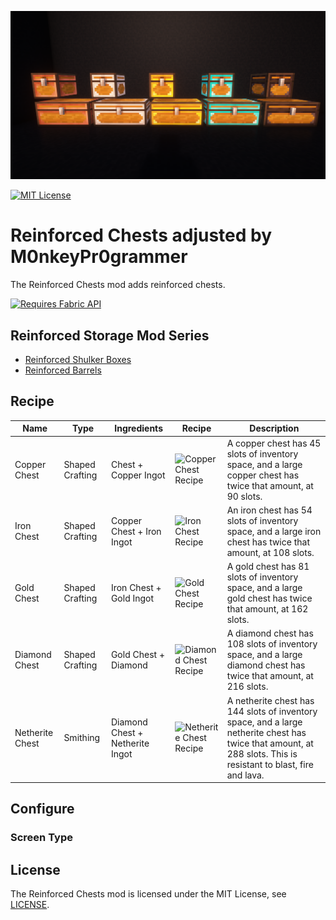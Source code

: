 ![Reinforced Chests](./images/header.png)

[![MIT License](https://img.shields.io/static/v1?label=licence&message=MIT&color=blue)](./LICENSE)

# Reinforced Chests adjusted by M0nkeyPr0grammer

The Reinforced Chests mod adds reinforced chests.

[<img alt="Requires Fabric API" src="https://i.imgur.com/Ol1Tcf8.png" width="128"/>](https://www.curseforge.com/minecraft/mc-mods/fabric-api)

## Reinforced Storage Mod Series

- [Reinforced Shulker Boxes](https://github.com/M0nkeyPr0grammer/reinforced-shulker-boxes)
- [Reinforced Barrels](https://github.com/M0nkeyPr0grammer/reinforced-barrels)

## Recipe

| Name            | Type            | Ingredients                     | Recipe                                                                                               | Description                                                                                                                                                     |
| --------------- | --------------- | ------------------------------- | ---------------------------------------------------------------------------------------------------- | --------------------------------------------------------------------------------------------------------------------------------------------------------------- |
| Copper Chest    | Shaped Crafting | Chest + Copper Ingot            | <img alt="Copper Chest Recipe" src="./images/recipes/copper_chest.png" width="256" />                | A copper chest has 45 slots of inventory space, and a large copper chest has twice that amount, at 90 slots.                                                    |
| Iron Chest      | Shaped Crafting | Copper Chest + Iron Ingot       | <img alt="Iron Chest Recipe" src="./images/recipes/iron_chest.png" width="256" />                    | An iron chest has 54 slots of inventory space, and a large iron chest has twice that amount, at 108 slots.                                                      |
| Gold Chest      | Shaped Crafting | Iron Chest + Gold Ingot         | <img alt="Gold Chest Recipe" src="./images/recipes/gold_chest.png" width="256" />                    | A gold chest has 81 slots of inventory space, and a large gold chest has twice that amount, at 162 slots.                                                       |
| Diamond Chest   | Shaped Crafting | Gold Chest + Diamond            | <img alt="Diamond Chest Recipe" src="./images/recipes/diamond_chest.png" width="256" />              | A diamond chest has 108 slots of inventory space, and a large diamond chest has twice that amount, at 216 slots.                                                |
| Netherite Chest | Smithing        | Diamond Chest + Netherite Ingot | <img alt="Netherite Chest Recipe" src="./images/recipes/netherite_chest_smithing.png" width="256" /> | A netherite chest has 144 slots of inventory space, and a large netherite chest has twice that amount, at 288 slots. This is resistant to blast, fire and lava. |

## Configure

### Screen Type

## License

The Reinforced Chests mod is licensed under the MIT License, see [LICENSE](./LICENSE).
